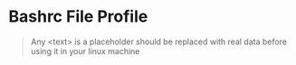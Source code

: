 # Bashrc File Profile

> Any \<text\> is a placeholder should be replaced with real data before using it in your linux machine
